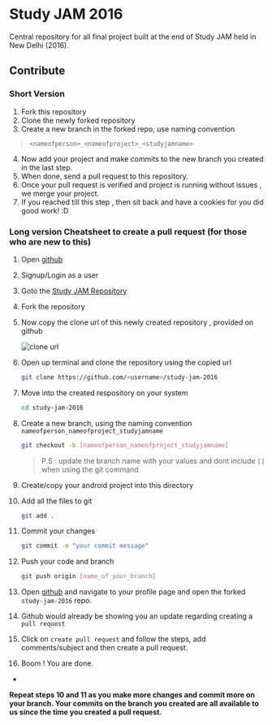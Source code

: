 # Study JAM 2016

Central repository for all final project built at the end of Study JAM held in New Delhi (2016).

## Contribute

### Short Version
1. Fork this repository
2. Clone the newly forked repository
3. Create a new branch in the forked repo, use naming convention 
> `<nameofperson>_<nameofproject>_<studyjamname>`

4. Now add your project and make commits to the new branch you created in the last step.
5. When done, send a pull request to this repository.
6. Once your pull request is verified and project is running without issues , we merge your project.
7. If you reached till this step , then sit back and have a cookies for you did good work!  :D


### Long version Cheatsheet to create a pull request (for those who are new to this)
1. Open [github](https://github.com)
2. Signup/Login as a user
3. Goto the [Study JAM Repository](https://github.com/GDGND/study-jam-2016)
4. Fork the repository
5. Now copy the clone url of this newly created repository , provided on github

	![clone url](https://github.com/GDGND/study-jam-2016/raw/master/cloneurl.jpeg)
6. Open up terminal and clone the repository using the copied url
	```bash
	git clone https://github.com/<username>/study-jam-2016
	```
	
7. Move into the created respository on your system
	```bash
	cd study-jam-2016 
	```

8. Create a new branch, using the naming convention  `nameofperson_nameofproject_studyjamname`
	```bash
	git checkout -b [nameofperson_nameofproject_studyjamname]
	```
	> P.S : update the branch name with your values and dont include `[]` when using the git command

9. Create/copy your android project into this directory
10. Add all the files to git
	```bash
	git add .
	```

11. Commit your changes
	```bash
	git commit -m "your commit message"
	```

12. Push your code and branch
	```bash
	git push origin [name_of_your_branch]
	```

13. Open [github](https://github.com) and navigate to your profile page and open the forked `study-jam-2016` repo.

14. Github would already be showing you an update regarding creating a `pull request`
15. Click on `create pull request` and follow the steps, add comments/subject and then create a pull request.

16. Boom ! You are done.

-

**Repeat steps 10 and 11 as you make more changes and commit more on your branch. Your commits on the branch you created are all available to us since the time you created a pull request.**
